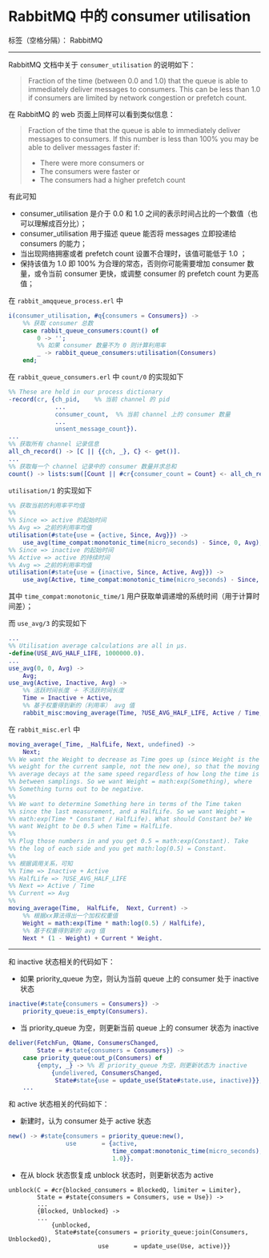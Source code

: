 # RabbitMQ 中的 consumer utilisation

标签（空格分隔）： RabbitMQ

---


RabbitMQ 文档中关于 `consumer_utilisation` 的说明如下：

> Fraction of the time (between 0.0 and 1.0) that the queue is able to immediately deliver messages to consumers. This can be less than 1.0 if consumers are limited by network congestion or prefetch count.

在 RabbitMQ 的 web 页面上同样可以看到类似信息：

> Fraction of the time that the queue is able to immediately deliver messages to consumers. If this number is less than 100% you may be able to deliver messages faster if:
>
> - There were more consumers or
> - The consumers were faster or
> - The consumers had a higher prefetch count


有此可知

- consumer_utilisation 是介于 0.0 和 1.0 之间的表示时间占比的一个数值（也可以理解成百分比）；
- consumer_utilisation 用于描述 queue 能否将 messages 立即投递给 consumers 的能力；
- 当出现网络拥塞或者 prefetch count 设置不合理时，该值可能低于 1.0 ；
- 保持该值为 1.0 即 100% 为合理的常态，否则你可能需要增加 consumer 数量，或令当前 consumer 更快，或调整 consumer 的 prefetch count 为更高值；

在 `rabbit_amqqueue_process.erl` 中

```erlang
i(consumer_utilisation, #q{consumers = Consumers}) ->
    %% 获取 consumer 总数
    case rabbit_queue_consumers:count() of
        0 -> '';
        %% 如果 consumer 数量不为 0 则计算利用率
        _ -> rabbit_queue_consumers:utilisation(Consumers)
    end;
```

在 `rabbit_queue_consumers.erl` 中 `count/0` 的实现如下

```erlang
%% These are held in our process dictionary
-record(cr, {ch_pid,    %% 当前 channel 的 pid
             ...
             consumer_count,  %% 当前 channel 上的 consumer 数量
             ...
             unsent_message_count}).
...
%% 获取所有 channel 记录信息
all_ch_record() -> [C || {{ch, _}, C} <- get()].
...
%% 获取每一个 channel 记录中的 consumer 数量并求总和
count() -> lists:sum([Count || #cr{consumer_count = Count} <- all_ch_record()]).
```

`utilisation/1` 的实现如下

```erlang
%% 获取当前的利用率平均值
%%
%% Since => active 的起始时间
%% Avg => 之前的利用率均值
utilisation(#state{use = {active, Since, Avg}}) ->
    use_avg(time_compat:monotonic_time(micro_seconds) - Since, 0, Avg);
%% Since => inactive 的起始时间
%% Active => active 的持续时间
%% Avg => 之前的利用率均值
utilisation(#state{use = {inactive, Since, Active, Avg}}) ->
    use_avg(Active, time_compat:monotonic_time(micro_seconds) - Since, Avg).
```

其中 `time_compat:monotonic_time/1` 用户获取单调递增的系统时间（用于计算时间差）；

而 `use_avg/3` 的实现如下

```erlang
...
%% Utilisation average calculations are all in μs.
-define(USE_AVG_HALF_LIFE, 1000000.0).
...
use_avg(0, 0, Avg) ->
    Avg;
use_avg(Active, Inactive, Avg) ->
    %% 活跃时间长度 ＋ 不活跃时间长度
    Time = Inactive + Active,
    %% 基于权重得到新的（利用率） avg 值
    rabbit_misc:moving_average(Time, ?USE_AVG_HALF_LIFE, Active / Time, Avg).
```

在 `rabbit_misc.erl` 中

```erlang
moving_average(_Time, _HalfLife, Next, undefined) ->
    Next;
%% We want the Weight to decrease as Time goes up (since Weight is the
%% weight for the current sample, not the new one), so that the moving
%% average decays at the same speed regardless of how long the time is
%% between samplings. So we want Weight = math:exp(Something), where
%% Something turns out to be negative.
%%
%% We want to determine Something here in terms of the Time taken
%% since the last measurement, and a HalfLife. So we want Weight =
%% math:exp(Time * Constant / HalfLife). What should Constant be? We
%% want Weight to be 0.5 when Time = HalfLife.
%%
%% Plug those numbers in and you get 0.5 = math:exp(Constant). Take
%% the log of each side and you get math:log(0.5) = Constant.
%%
%% 根据调用关系，可知
%% Time => Inactive + Active
%% HalfLife => ?USE_AVG_HALF_LIFE
%% Next => Active / Time
%% Current => Avg
%% 
moving_average(Time,  HalfLife,  Next, Current) ->
    %% 根据xx算法得出一个加权权重值
    Weight = math:exp(Time * math:log(0.5) / HalfLife),
    %% 基于权重得到新的 avg 值
    Next * (1 - Weight) + Current * Weight.
```


----------

和 inactive 状态相关的代码如下：

- 如果 priority_queue 为空，则认为当前 queue 上的 consumer 处于 inactive 状态

```erlang
inactive(#state{consumers = Consumers}) ->
    priority_queue:is_empty(Consumers).
```

- 当 priority_queue 为空，则更新当前 queue 上的 consumer 状态为 inactive

```erlang
deliver(FetchFun, QName, ConsumersChanged,
        State = #state{consumers = Consumers}) ->
    case priority_queue:out_p(Consumers) of
        {empty, _} -> %% 若 priority_queue 为空，则更新状态为 inactive
            {undelivered, ConsumersChanged,
             State#state{use = update_use(State#state.use, inactive)}};
    ...
```

和 active 状态相关的代码如下：

- 新建时，认为 consumer 处于 active 状态

```erlang
new() -> #state{consumers = priority_queue:new(),
                use       = {active,
                             time_compat:monotonic_time(micro_seconds),
                             1.0}}.
```

- 在从 block 状态恢复成 unblock 状态时，则更新状态为 active

```
unblock(C = #cr{blocked_consumers = BlockedQ, limiter = Limiter},
        State = #state{consumers = Consumers, use = Use}) ->
        ...
        {Blocked, Unblocked} ->
        ...
            {unblocked,
             State#state{consumers = priority_queue:join(Consumers, UnblockedQ),
                         use       = update_use(Use, active)}}
```